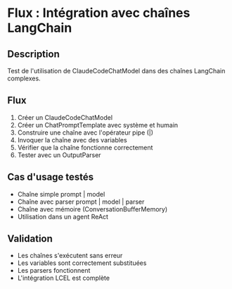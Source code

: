 # Flux : Intégration avec chaînes LangChain

## Description
Test de l'utilisation de ClaudeCodeChatModel dans des chaînes LangChain complexes.

## Flux
1. Créer un ClaudeCodeChatModel
2. Créer un ChatPromptTemplate avec système et humain
3. Construire une chaîne avec l'opérateur pipe (|)
4. Invoquer la chaîne avec des variables
5. Vérifier que la chaîne fonctionne correctement
6. Tester avec un OutputParser

## Cas d'usage testés
- Chaîne simple prompt | model
- Chaîne avec parser prompt | model | parser
- Chaîne avec mémoire (ConversationBufferMemory)
- Utilisation dans un agent ReAct

## Validation
- Les chaînes s'exécutent sans erreur
- Les variables sont correctement substituées
- Les parsers fonctionnent
- L'intégration LCEL est complète